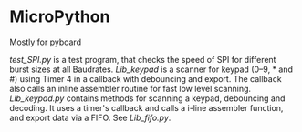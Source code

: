 # MicroPython
Mostly for pyboard

*test_SPI.py* is a test program, that checks the speed of SPI for different burst sizes at all Baudrates.
*Lib_keypad* is a scanner for keypad (0–9, * and #) using Timer 4 in a callback with debouncing and export. The callback also calls an inline assembler routine for fast low level scanning.
*Lib_keypad.py* contains methods for scanning a keypad, debouncing and decoding. It uses a timer's callback and calls a i-line assembler function, and export data via a FIFO. See *Lib_fifo.py*.